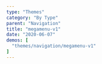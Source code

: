 ```yaml
---
type: "Themes"
category: "By Type"
parent: "Navigation"
title: "megamenu-v1"
date: "2020-06-07"
demos: [
  "themes/navigation/megamenu-v1"
]
---
```

